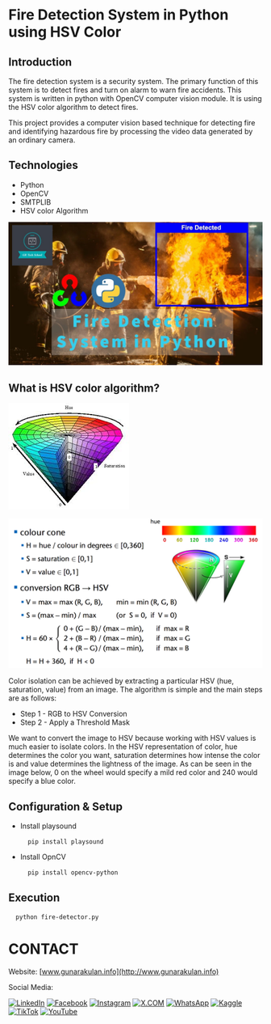 # Fire Detection System in Python using HSV Color


## Introduction

The fire detection system is a security system. The primary function of this system is to detect fires and turn on alarm to warn fire accidents. This system is written in python with OpenCV computer vision module. It is using the HSV color algorithm to detect fires.

This project provides a computer vision based technique for detecting fire and identifying hazardous fire by processing the video data generated by an ordinary camera.


## Technologies
- Python
- OpenCV
- SMTPLIB
- HSV color Algorithm

![](github-readme-content/image-1.jpg)  



## What is HSV color algorithm?

![](github-readme-content/hsv-1.jpg)

![](github-readme-content/hsv-0.png)

Color isolation can be achieved by extracting a particular HSV (hue, saturation, value) from an image. The algorithm is simple and the main steps are as follows:

- Step 1 - RGB to HSV Conversion
- Step 2 - Apply a Threshold Mask

We want to convert the image to HSV because working with HSV values is much easier to isolate colors. In the HSV representation of color, hue determines the color you want, saturation determines how intense the color is and value determines the lightness of the image. As can be seen in the image below, 0 on the wheel would specify a mild red color and 240 would specify a blue color.

## Configuration & Setup

- Install playsound

  ```
    pip install playsound
  ```

- Install OpnCV

  ```
    pip install opencv-python
  ```

## Execution

  ```
    python fire-detector.py
  ```

# CONTACT

Website: [www.gunarakulan.info](http://www.gunarakulan.info)

Social Media:

[![LinkedIn](https://img.shields.io/badge/-LinkedIn-0A66C2?style=flat-square&logo=linkedin&logoColor=white)](https://www.linkedin.com/in/gunarakulangunaretnam)
[![Facebook](https://img.shields.io/badge/-Facebook-196dcc?style=flat-square&logo=facebook&logoColor=white)](https://www.facebook.com/gunarakulangunaretnam)
[![Instagram](https://img.shields.io/badge/-Instagram-bd3651?style=flat-square&logo=instagram&logoColor=white)](https://www.instagram.com/gunarakulangunaretnam)
[![X.COM](https://img.shields.io/badge/-X.COM-0066ff?style=flat-square&logo=x&logoColor=white)](https://x.com/gunarakulangr)
[![WhatsApp](https://img.shields.io/badge/-WhatsApp-07a647?style=flat-square&logo=whatsapp&logoColor=white)](https://wa.me/94740001141)
[![Kaggle](https://img.shields.io/badge/-Kaggle-3295bd?style=flat-square&logo=kaggle&logoColor=white)](https://www.kaggle.com/gunarakulangr)
[![TikTok](https://img.shields.io/badge/-TikTok-579ea3?style=flat-square&logo=tiktok&logoColor=white)](https://www.tiktok.com/@gunarakulangunaretnam)
[![YouTube](https://img.shields.io/badge/-YouTube-a82121?style=flat-square&logo=youtube&logoColor=white)](https://www.youtube.com/channel/UCjMOdgHFAjAdBKiqV8y2Tww)




